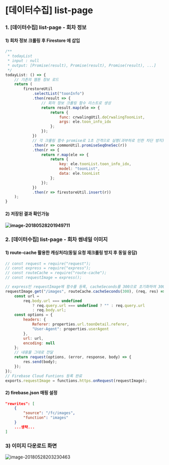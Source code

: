 # [데이터수집] list-page

### 1. [데이터수집] list-page - 회차 정보

#### 1) 회차 정보 크롤링 후 Firestore 에 삽입

```js
/**
 * todayList
 * input : null
 * output: [Promise(result), Promise(result), Promise(result), ...]
 */
todayList: () => {
	// 기존의 웹툰 정보 로드
	return (
		firestoreUtil
			.selectList("toonInfo")
			.then(result => {
				// 회차 정보 크롤링 함수 리스트로 생성
				return result.map(ele => {
					return {
						func: crwalingUtil.doCrwalingToonList,
						args: ele.toon_info_idx
					};
				});
			})
			// 각 크롤링 함수 promise로 1초 간격으로 실행(과부하로 인한 차단 방지)
			.then(r => commonUtil.promiseSeqOneSec(r))
			.then(r => {
				return r.map(ele => {
					return {
						key: ele.toonList.toon_info_idx,
						model: "toonList",
						data: ele.toonList
					};
				});
			})
			.then(r => firestoreUtil.insert(r))
	);
}
```

#### 2) 저장된 결과 확인가능

#### ![image-20180528201949711](/var/folders/gh/lmckw4456mvbkzbf93mgkf4w0000gn/T/abnerworks.Typora/image-20180528201949711.png) 

### 2. [데이터수집] list-page - 회차 썸네일 이미지

#### 1) route-cache 활용한 캐싱처리(동일 요청 재크롤링 방지 후 동일 응답)

```js
// const request = require("request");
// const express = require("express");
// const routeCache = require("route-cache");
// const requestImage = express();

// express인 requestImage에 함수를 등록, cacheSeconds를 300으로 초기화하여 300초의 TTL 설정
requestImage.get("/images", routeCache.cacheSeconds(300), (req, res) => {
	const url =
		req.body.url === undefined
			? req.query.url === undefined ? "" : req.query.url
			: req.body.url;
	const options = {
		headers: {
			Referer: properties.url.toonDetail.referer,
			"User-Agent": properties.userAgent
		},
		url: url,
		encoding: null
	};
    // 내용물 그대로 전달
	return request(options, (error, response, body) => {
		res.send(body);
	});
});
// Firebase Cloud Funtions 등록 완료
exports.requestImage = functions.https.onRequest(requestImage);
```

#### 2) firebase.json 매핑 설정

```json
"rewrites": [
    {
        "source": "/fc/images",
        "function": "images"
    }
    ...생략...
]
```

### 3) 이미지 다운로드 화면 

![image-20180528203230463](/var/folders/gh/lmckw4456mvbkzbf93mgkf4w0000gn/T/abnerworks.Typora/image-20180528203230463.png)